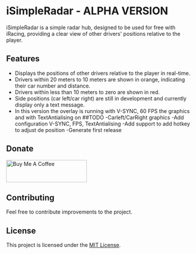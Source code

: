 # iSimpleRadar - ALPHA VERSION

iSimpleRadar is a simple radar hub, designed to be used for free with iRacing, providing a clear view of other drivers' positions relative to the player.

## Features

- Displays the positions of other drivers relative to the player in real-time.
- Drivers within 20 meters to 10 meters are shown in orange, indicating their car number and distance.
- Drivers within less than 10 meters to zero are shown in red.
- Side positions (car left/car right) are still in development and currently display only a text message.
- In this version the overlay is running with V-SYNC, 60 FPS the graphics and with TextAntialising on
##TODO
  -Carleft/CarRight graphics
  -Add configuration V-SYNC, FPS, TextAntialising 
  -Add support to add hotkey to adjust de position
  -Generate first release

## Donate
<a href="https://www.buymeacoffee.com/marcoscavaleiro" target="_blank"><img src="https://cdn.buymeacoffee.com/buttons/v2/default-yellow.png" alt="Buy Me A Coffee" style="height: 60px !important;width: 217px !important;" ></a>
## Contributing

Feel free to contribute improvements to the project. 

## License

This project is licensed under the [MIT License](https://raw.githubusercontent.com/marcoscavaleiro/iSimpleRadar/master/LICENSE.txt?token=GHSAT0AAAAAACOREQOWJVTN7UIZEGLVU466ZQ2FFGQ).
